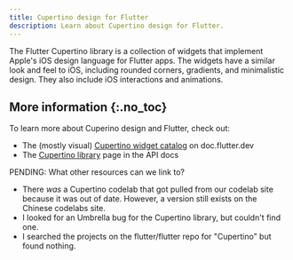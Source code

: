 ```yaml
---
title: Cupertino design for Flutter
description: Learn about Cupertino design for Flutter.
---
```


The Flutter Cupertino library is a collection
of widgets that implement Apple's iOS design language
for Flutter apps. The widgets have a similar look
and feel to iOS, including rounded corners, gradients,
and minimalistic design.
They also include iOS interactions and animations. 

## More information {:.no_toc}

To learn more about Cuperino design and Flutter,
check out:

* The (mostly visual) [Cupertino widget catalog][]
  on doc.flutter.dev
* The [Cupertino library][] page in the API docs

PENDING:
What other resources can we link to?
- There _was_ a Cupertino codelab that got pulled
  from our codelab site because it was out of date.
  However, a version still
  exists on the Chinese codelabs site.
- I looked for an Umbrella bug for the Cupertino
  library, but couldn't find one.
- I searched the projects on the flutter/flutter
  repo for "Cupertino" but found nothing.

[Cupertino library]: {{site.api}}/flutter/cupertino/cupertino-library.html
[Cupertino widget catalog]: /ui/widgets/cupertino
